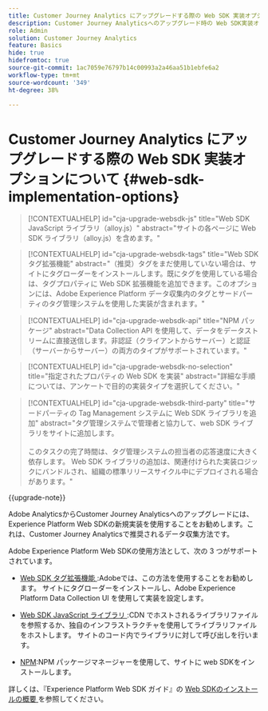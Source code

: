 ```yaml
---
title: Customer Journey Analytics にアップグレードする際の Web SDK 実装オプションについて
description: Customer Journey Analyticsへのアップグレード時の Web SDK実装オプションについて説明します
role: Admin
solution: Customer Journey Analytics
feature: Basics
hide: true
hidefromtoc: true
source-git-commit: 1ac7059e76797b14c00993a2a46aa51b1ebfe6a2
workflow-type: tm+mt
source-wordcount: '349'
ht-degree: 38%

---
```


# Customer Journey Analytics にアップグレードする際の Web SDK 実装オプションについて {#web-sdk-implementation-options}

<!-- markdownlint-disable MD034 -->

>[!CONTEXTUALHELP]
>id="cja-upgrade-websdk-js"
>title="Web SDK JavaScript ライブラリ（alloy.js）"
>abstract="サイトの各ページに Web SDK ライブラリ（alloy.js）を含めます。"

<!-- markdownlint-enable MD034 -->

<!-- markdownlint-disable MD034 -->

>[!CONTEXTUALHELP]
>id="cja-upgrade-websdk-tags"
>title="Web SDK タグ拡張機能"
>abstract="（推奨）タグをまだ使用していない場合は、サイトにタグローダーをインストールします。既にタグを使用している場合は、タグプロパティに Web SDK 拡張機能を追加できます。このオプションには、Adobe Experience Platform データ収集内のタグとサードパーティのタグ管理システムを使用した実装が含まれます。"

<!-- markdownlint-enable MD034 -->

<!-- markdownlint-disable MD034 -->

>[!CONTEXTUALHELP]
>id="cja-upgrade-websdk-api"
>title="NPM パッケージ"
>abstract="Data Collection API を使用して、データをデータストリームに直接送信します。非認証（クライアントからサーバー）と認証（サーバーからサーバー）の両方のタイプがサポートされています。"

<!-- markdownlint-enable MD034 -->

<!-- markdownlint-disable MD034 -->

>[!CONTEXTUALHELP]
>id="cja-upgrade-websdk-no-selection"
>title="指定されたプロパティの Web SDK を実装"
>abstract="詳細な手順については、アンケートで目的の実装タイプを選択してください。"

<!-- markdownlint-enable MD034 -->

<!-- markdownlint-disable MD034 -->

>[!CONTEXTUALHELP]
>id="cja-upgrade-websdk-third-party"
>title="サードパーティの Tag Management システムに Web SDK ライブラリを追加"
>abstract="タグ管理システムで管理者と協力して、web SDK ライブラリをサイトに追加します。<br><br> このタスクの完了時間は、タグ管理システムの担当者の応答速度に大きく依存します。 Web SDK ライブラリの追加は、関連付けられた実装ロジックにバンドルされ、組織の標準リリースサイクル中にデプロイされる場合があります。"

<!-- markdownlint-enable MD034 -->

{{upgrade-note}}

Adobe AnalyticsからCustomer Journey Analyticsへのアップグレードには、Experience Platform Web SDKの新規実装を使用することをお勧めします。これは、Customer Journey Analyticsで推奨されるデータ収集方法です。

Adobe Experience Platform Web SDKの使用方法として、次の 3 つがサポートされています。

* [Web SDK タグ拡張機能 ](https://experienceleague.adobe.com/en/docs/experience-platform/web-sdk/install/extension):Adobeでは、この方法を使用することをお勧めします。 サイトにタグローダーをインストールし、Adobe Experience Platform Data Collection UI を使用して実装を設定します。

* [Web SDK JavaScript ライブラリ ](https://experienceleague.adobe.com/en/docs/experience-platform/web-sdk/install/library):CDN でホストされるライブラリファイルを参照するか、独自のインフラストラクチャを使用してライブラリファイルをホストします。 サイトのコード内でライブラリに対して呼び出しを行います。

* [NPM](https://experienceleague.adobe.com/en/docs/experience-platform/web-sdk/install/npm):NPM パッケージマネージャーを使用して、サイトに web SDKをインストールします。

詳しくは、『Experience Platform Web SDK ガイド』の [Web SDKのインストールの概要 ](https://experienceleague.adobe.com/en/docs/experience-platform/web-sdk/install/overview) を参照してください。



